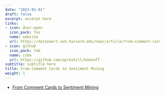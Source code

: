 ```yaml
---
date: "2021-01-01"
draft: false
excerpt: excerpt here
links:
- icon: door-open
  icon_pack: fas
  name: website
  url: https://datasmart.ash.harvard.edu/news/article/from-comment-cards-to-sentiment-mining-301
- icon: github
  icon_pack: fab
  name: code
  url: https://github.com/apreshill/bakeoff
subtitle: subtitle here
title: From Comment Cards to Sentiment Mining
weight: 1
---
```


- [From Comment Cards to Sentiment Mining](https://datasmart.ash.harvard.edu/news/article/from-comment-cards-to-sentiment-mining-301)

